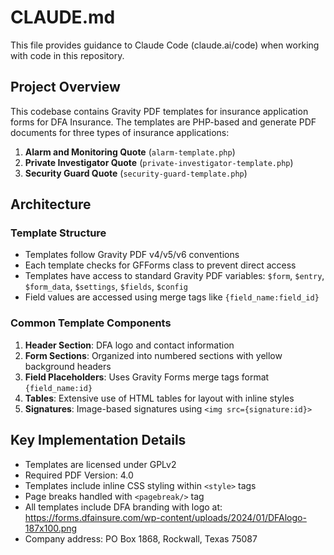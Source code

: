 # CLAUDE.md

This file provides guidance to Claude Code (claude.ai/code) when working with code in this repository.

## Project Overview

This codebase contains Gravity PDF templates for insurance application forms for DFA Insurance. The templates are PHP-based and generate PDF documents for three types of insurance applications:

1. **Alarm and Monitoring Quote** (`alarm-template.php`)
2. **Private Investigator Quote** (`private-investigator-template.php`)  
3. **Security Guard Quote** (`security-guard-template.php`)

## Architecture

### Template Structure
- Templates follow Gravity PDF v4/v5/v6 conventions
- Each template checks for GFForms class to prevent direct access
- Templates have access to standard Gravity PDF variables: `$form`, `$entry`, `$form_data`, `$settings`, `$fields`, `$config`
- Field values are accessed using merge tags like `{field_name:field_id}`

### Common Template Components
1. **Header Section**: DFA logo and contact information
2. **Form Sections**: Organized into numbered sections with yellow background headers
3. **Field Placeholders**: Uses Gravity Forms merge tags format `{field_name:id}`
4. **Tables**: Extensive use of HTML tables for layout with inline styles
5. **Signatures**: Image-based signatures using `<img src={signature:id}>`

## Key Implementation Details

- Templates are licensed under GPLv2
- Required PDF Version: 4.0
- Templates include inline CSS styling within `<style>` tags
- Page breaks handled with `<pagebreak/>` tag
- All templates include DFA branding with logo at: https://forms.dfainsure.com/wp-content/uploads/2024/01/DFAlogo-187x100.png
- Company address: PO Box 1868, Rockwall, Texas 75087